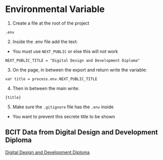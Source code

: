 # Environmental Variable 

1. Create a file at the root of the project 
```
.env
```

2. Inside the .env file add the text:
- You must use `NEXT_PUBLIC` or else this will not work 
```
NEXT_PUBLIC_TITLE = "Digital Design and Development Diploma"
```

3. On the page, in between the export and return write the variable:
```
var title = process.env.NEXT_PUBLIC_TITLE
```

4. Then in between the main write: 
```
{title}
```

5. Make sure the `.gitignore` file has the `.env` inside 
- You want to prevent this secrete title to be shown 

## BCIT Data from Digital Design and Development Diploma 
[Digital Design and Development Diploma](https://www.bcit.ca/programs/digital-design-and-development-diploma-full-time-6515dipma/#courses)